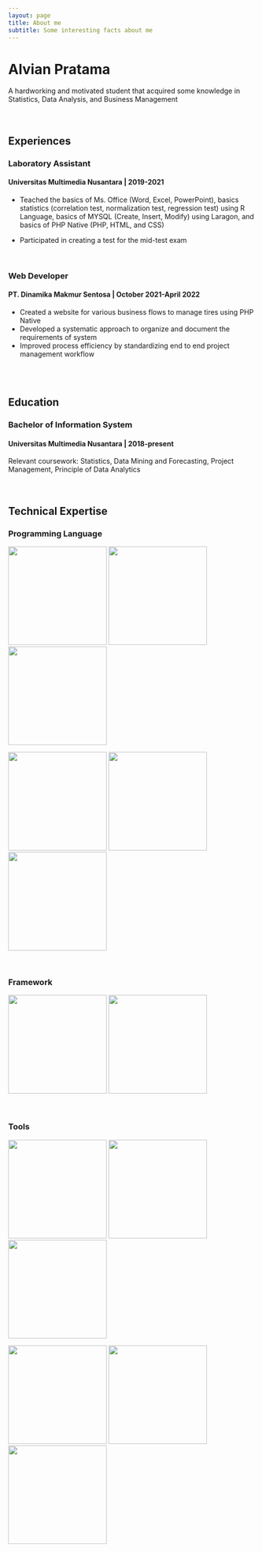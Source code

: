 ```yaml
---
layout: page
title: About me
subtitle: Some interesting facts about me
---
```


# Alvian Pratama
A hardworking and motivated student that acquired some knowledge in Statistics, Data Analysis, and Business Management <br /> <br /> <br />



## Experiences <br /> 



### Laboratory Assistant 
#### Universitas Multimedia Nusantara | 2019-2021

- Teached the basics of Ms. Office (Word, Excel,
PowerPoint), basics statistics (correlation test, normalization test, regression test) using R Language, basics of MYSQL (Create, Insert, Modify) using Laragon, and basics of PHP Native (PHP, HTML, and CSS)

- Participated in creating a test for the mid-test exam
<br />

### Web Developer 
#### PT. Dinamika Makmur Sentosa | October 2021-April 2022

- Created a website for various business flows to manage tires using PHP Native
- Developed a systematic approach to organize and document the requirements of system
- Improved process efficiency by standardizing end to end project management workflow

<br /> <br /> 

## Education <br /> 
### Bachelor of Information System
#### Universitas Multimedia Nusantara | 2018-present

Relevant coursework: Statistics, Data Mining and Forecasting, Project Management, Principle of Data Analytics <br /> <br /> <br />

## Technical Expertise 
### Programming Language
<img src = "https://upload.wikimedia.org/wikipedia/commons/thumb/c/c3/Python-logo-notext.svg/165px-Python-logo-notext.svg.png" width="200" height="200" />  <img src = "https://www.svgrepo.com/show/303388/java-4-logo.svg" width="200" height="200" /> <img src = "https://static.cdnlogo.com/logos/m/10/mysql.svg" width="200" height="200" /> 

<img src = "https://upload.wikimedia.org/wikipedia/commons/thumb/1/1b/R_logo.svg/1086px-R_logo.svg.png" width="200" height="200" /> <img src = "https://upload.wikimedia.org/wikipedia/commons/thumb/2/27/PHP-logo.svg/1067px-PHP-logo.svg.png" width="200" height="200" /> <img src = "https://upload.wikimedia.org/wikipedia/commons/thumb/9/99/Unofficial_JavaScript_logo_2.svg/768px-Unofficial_JavaScript_logo_2.svg.png" width="200" height="200" />

<br /> 

### Framework
<img src = "https://upload.wikimedia.org/wikipedia/commons/thumb/f/f3/Apache_Spark_logo.svg/768px-Apache_Spark_logo.svg.png" width="200" height="200" /> <img src = "https://upload.wikimedia.org/wikipedia/commons/thumb/a/ab/TensorFlow_logo.svg/768px-TensorFlow_logo.svg.png" width="200" height="200" />

<br /> 

### Tools
<img src = "https://upload.wikimedia.org/wikipedia/commons/thumb/3/34/Microsoft_Office_Excel_%282019%E2%80%93present%29.svg/768px-Microsoft_Office_Excel_%282019%E2%80%93present%29.svg.png" width="200" height="200" /> <img src = "https://upload.wikimedia.org/wikipedia/commons/thumb/0/0d/Microsoft_Office_PowerPoint_%282019%E2%80%93present%29.svg/768px-Microsoft_Office_PowerPoint_%282019%E2%80%93present%29.svg.png" width="200" height="200" /> <img src = "https://upload.wikimedia.org/wikipedia/commons/0/08/Microsoft_Word_logo_%282013-2019%29.png" width="200" height="200" />

<img src = "https://cdn.worldvectorlogo.com/logos/tableau-software.svg" width="200" height="200" /> <img src = "https://upload.wikimedia.org/wikipedia/commons/thumb/c/cf/New_Power_BI_Logo.svg/900px-New_Power_BI_Logo.svg.png" width="200" height="200" /> <img src = "https://upload.wikimedia.org/wikipedia/commons/thumb/9/9a/Visual_Studio_Code_1.35_icon.svg/768px-Visual_Studio_Code_1.35_icon.svg.png" width="200" height="200" />

